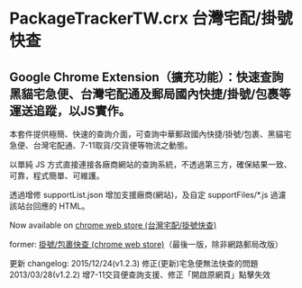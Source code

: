 PackageTrackerTW.crx 台灣宅配/掛號快查
=========
Google Chrome Extension（擴充功能）：快速查詢黑貓宅急便、台灣宅配通及郵局國內快捷/掛號/包裹等運送追蹤，以JS實作。
-------------

本套件提供極簡、快速的查詢介面，可查詢中華郵政國內快捷/掛號/包裹、黑貓宅急便、台灣宅配通、7-11取貨/交貨便等物流之動態。

以單純 JS 方式直接連接各廠商網站的查詢系統，不透過第三方，確保結果一致、可靠，程式簡單、可維護。

透過增修 supportList.json 增加支援廠商(網站)，及自定 supportFiles/*.js 過濾該站台回應的 HTML。


Now available on [chrome web store (台灣宅配/掛號快查)](
https://chrome.google.com/webstore/detail/iaenbafdhkjdnkfipdfedbfhhkakhkhi?hl=zh-TW&gl=TW)

former: [掛號/包裹快查 (chrome web store)](
https://chrome.google.com/webstore/detail/kllpjlonnkpakmopgbmnhoihpmghghdb?hl=zh-TW&gl=TW)（最後一版，除非網路郵局改版）

更新 changelog:
2015/12/24(v1.2.3) 修正(更新)宅急便無法快查的問題
2013/03/28(v1.2.2) 增7-11交貨便查詢支援、修正「開啟原網頁」點擊失效